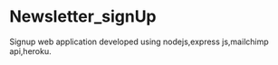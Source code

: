 # Newsletter_signUp
Signup web application developed using nodejs,express js,mailchimp api,heroku. 
